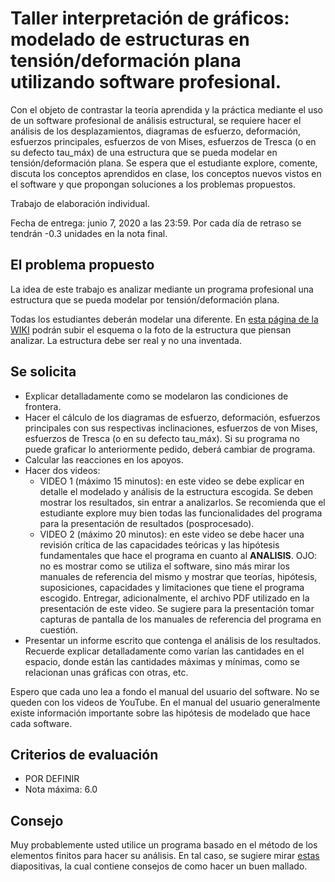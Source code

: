 # Taller interpretación de gráficos: modelado de estructuras en tensión/deformación plana utilizando software profesional.

Con el objeto de contrastar la teoría aprendida y la práctica mediante el uso de un software profesional de análisis estructural, se requiere hacer el análisis de los desplazamientos, diagramas de esfuerzo, deformación, esfuerzos principales, esfuerzos de von Mises, esfuerzos de Tresca (o en su defecto tau_máx) de una estructura que se pueda modelar en tensión/deformación plana. Se espera que el estudiante explore, comente, discuta los conceptos aprendidos en clase, los conceptos nuevos vistos en el software y que propongan soluciones a los problemas propuestos.

Trabajo de elaboración individual.

Fecha de entrega: junio 7, 2020 a las 23:59. Por cada día de retraso se tendrán -0.3 unidades en la nota final.

## El problema propuesto

La idea de este trabajo es analizar mediante un programa profesional una estructura que se pueda modelar por tensión/deformación plana.

Todas los estudiantes deberán modelar una diferente. En [esta página de la WIKI](http://solidos2020a.shoutwiki.com/wiki/Estructura_a_analizar_para_el_Taller_1_de_S%C3%B3lidos_1) podrán subir el esquema o la foto de la estructura que piensan analizar. La estructura debe ser real y no una inventada.

## Se solicita
* Explicar detalladamente como se modelaron las condiciones de frontera.
* Hacer el cálculo de los diagramas de esfuerzo, deformación, esfuerzos principales con sus respectivas inclinaciones, esfuerzos de von Mises, esfuerzos de Tresca (o en su defecto tau_máx). Si su programa no puede graficar lo anteriormente pedido, deberá cambiar de programa.
* Calcular las reacciones en los apoyos.
* Hacer dos videos:
  * VIDEO 1 (máximo 15 minutos): en este video se debe explicar en detalle el modelado y análisis de la estructura escogida. Se deben mostrar los resultados, sin entrar a analizarlos. Se recomienda que el estudiante explore muy bien todas las funcionalidades del programa para la presentación de resultados (posprocesado).
  * VIDEO 2 (máximo 20 minutos): en este video se debe hacer una revisión crítica de las capacidades teóricas y las hipótesis fundamentales que hace el programa en cuanto al **ANALISIS**. OJO: no es mostrar como se utiliza el software, sino más mirar los manuales de referencia del mismo y mostrar que teorías, hipótesis, suposiciones, capacidades y limitaciones que tiene el programa escogido. Entregar, adicionalmente, el archivo PDF utilizado en la presentación de este video. Se sugiere para la presentación tomar capturas de pantalla de los manuales de referencia del programa en cuestión.
* Presentar un informe escrito que contenga el análisis de los resultados. Recuerde explicar detalladamente como varían las cantidades en el espacio, donde están las cantidades máximas y mínimas, como se relacionan unas gráficas con otras, etc.

Espero que cada uno lea a fondo el manual del usuario del software. No se queden con los videos de YouTube. En el manual del usuario generalmente existe información importante sobre las hipótesis de modelado que hace cada software.

## Criterios de evaluación
* POR DEFINIR
* Nota máxima: 6.0

## Consejo
Muy probablemente usted utilice un programa basado en el método de los elementos finitos para hacer su análisis. En tal caso, se sugiere mirar [estas](https://github.com/diegoandresalvarez/elementosfinitos/blob/master/diapositivas/05e_generando_una_buena_malla.pdf) diapositivas, la cual contiene consejos de como hacer un buen mallado.